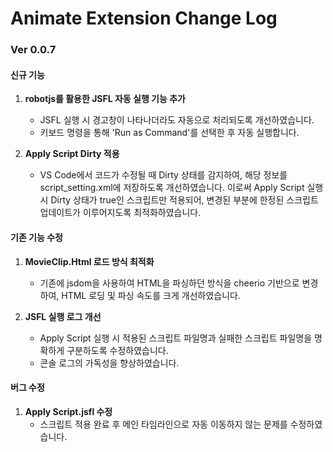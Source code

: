 # Animate Extension Change Log

### Ver 0.0.7

#### 신규 기능

1. **robotjs를 활용한 JSFL 자동 실행 기능 추가**
   - JSFL 실행 시 경고창이 나타나더라도 자동으로 처리되도록 개선하였습니다.
   - 키보드 명령을 통해 'Run as Command'를 선택한 후 자동 실행합니다.

2. **Apply Script Dirty 적용**
   - VS Code에서 코드가 수정될 때 Dirty 상태를 감지하여, 해당 정보를 script_setting.xml에 저장하도록 개선하였습니다. 이로써 Apply Script 실행 시 Dirty 상태가 true인 스크립트만 적용되어, 변경된 부분에 한정된 스크립트 업데이트가 이루어지도록 최적화하였습니다.


#### 기존 기능 수정

1. **MovieClip.Html 로드 방식 최적화**
   - 기존에 jsdom을 사용하여 HTML을 파싱하던 방식을 cheerio 기반으로 변경하여, HTML 로딩 및 파싱 속도를 크게 개선하였습니다.

2. **JSFL 실행 로그 개선**
   - Apply Script 실행 시 적용된 스크립트 파일명과 실패한 스크립트 파일명을 명확하게 구분하도록 수정하였습니다.
   - 콘솔 로그의 가독성을 향상하였습니다.

#### 버그 수정

1. **Apply Script.jsfl 수정**
   - 스크립트 적용 완료 후 메인 타임라인으로 자동 이동하지 않는 문제를 수정하였습니다.


